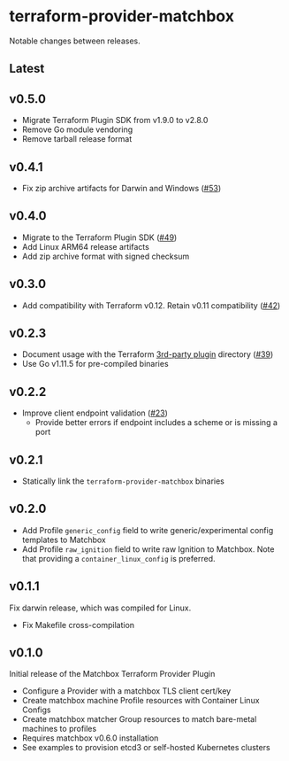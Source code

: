 # terraform-provider-matchbox

Notable changes between releases.

## Latest

## v0.5.0

* Migrate Terraform Plugin SDK from v1.9.0 to v2.8.0
* Remove Go module vendoring
* Remove tarball release format

## v0.4.1

* Fix zip archive artifacts for Darwin and Windows ([#53](https://github.com/poseidon/terraform-provider-matchbox/pull/53))

## v0.4.0

* Migrate to the Terraform Plugin SDK ([#49](https://github.com/poseidon/terraform-provider-matchbox/pull/49))
* Add Linux ARM64 release artifacts
* Add zip archive format with signed checksum

## v0.3.0

* Add compatibility with Terraform v0.12. Retain v0.11 compatibility ([#42](https://github.com/poseidon/terraform-provider-matchbox/pull/42))

## v0.2.3

* Document usage with the Terraform [3rd-party plugin](https://www.terraform.io/docs/configuration/providers.html#third-party-plugins) directory ([#39](https://github.com/poseidon/terraform-provider-matchbox/pull/39))
* Use Go v1.11.5 for pre-compiled binaries

## v0.2.2

* Improve client endpoint validation ([#23](https://github.com/poseidon/terraform-provider-matchbox/pull/23))
  * Provide better errors if endpoint includes a scheme or is missing a port

## v0.2.1

* Statically link the `terraform-provider-matchbox` binaries

## v0.2.0

* Add Profile `generic_config` field to write generic/experimental config templates to Matchbox
* Add Profile `raw_ignition` field to write raw Ignition to Matchbox. Note that providing a `container_linux_config` is preferred.

## v0.1.1

Fix darwin release, which was compiled for Linux.

* Fix Makefile cross-compilation

## v0.1.0

Initial release of the Matchbox Terraform Provider Plugin

* Configure a Provider with a matchbox TLS client cert/key
* Create matchbox machine Profile resources with Container Linux Configs
* Create matchbox matcher Group resources to match bare-metal machines to profiles
* Requires matchbox v0.6.0 installation
* See examples to provision etcd3 or self-hosted Kubernetes clusters
